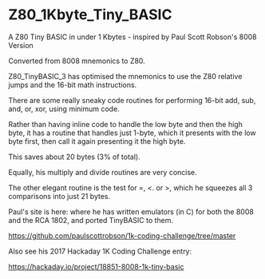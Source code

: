# Z80_1Kbyte_Tiny_BASIC
A Z80 Tiny BASIC in under 1 Kbytes - inspired by Paul Scott Robson's 8008 Version

Converted from 8008 mnemonics to Z80.

Z80_TinyBASIC_3 has optimised the mnemonics to use the Z80 relative jumps and the 16-bit math instructions.

There are some really sneaky code routines for performing 16-bit add, sub, and, or, xor, using minimum code.

Rather than having inline code to handle the low byte and then the high byte, it has a routine that handles just 1-byte, which it presents with the low byte first, then call it again presenting it the high byte.

This saves about 20 bytes (3% of total).

Equally, his multiply and divide routines are very concise.

The other elegant routine is the test for  =, <.  or >, which he squeezes all 3 comparisons into just 21 bytes.  

Paul's site is here: where he has written emulators (in C)  for both the 8008 and the RCA 1802, and ported TinyBASIC to them.

https://github.com/paulscottrobson/1k-coding-challenge/tree/master

Also see his 2017 Hackaday 1K Coding Challenge entry:

https://hackaday.io/project/18851-8008-1k-tiny-basic
